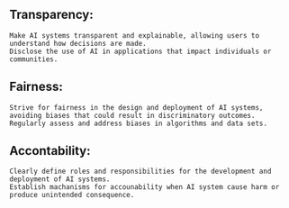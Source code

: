 ## Transparency:
    Make AI systems transparent and explainable, allowing users to understand how decisions are made.
    Disclose the use of AI in applications that impact individuals or communities.

## Fairness:
    Strive for fairness in the design and deployment of AI systems, avoiding biases that could result in discriminatory outcomes.
    Regularly assess and address biases in algorithms and data sets.

## Accontability:

    Clearly define roles and responsibilities for the development and deployment of AI systems.
    Establish machanisms for accounability when AI system cause harm or produce unintended consequence.
